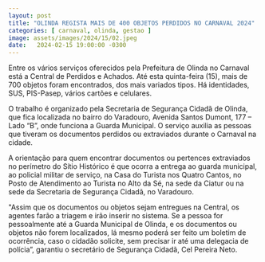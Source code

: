 ```yaml
---
layout: post
title: "OLINDA REGISTA MAIS DE 400 OBJETOS PERDIDOS NO CARNAVAL 2024"
categories: [ carnaval, olinda, gestao ]
image: assets/images/2024/15/02.jpeg
date:   2024-02-15 19:00:00 -0300
---
```

Entre os vários serviços oferecidos pela Prefeitura de Olinda no Carnaval está a Central de Perdidos e Achados. Até esta quinta-feira (15), mais de 700 objetos foram encontrados, dos mais variados tipos. Há identidades, SUS, PIS-Pasep, vários cartões e celulares.

O trabalho é organizado pela Secretaria de Segurança Cidadã de Olinda, que fica localizada no bairro do Varadouro, Avenida Santos Dumont, 177 – Lado “B”, onde funciona a Guarda Municipal. O serviço auxilia as pessoas que tiveram os documentos perdidos ou extraviados durante o Carnaval na cidade.

A orientação para quem encontrar documentos ou pertences extraviados no perímetro do Sítio Histórico é que ocorra a entrega ao guarda municipal, ao policial militar de serviço, na Casa do Turista nos Quatro Cantos, no Posto de Atendimento ao Turista no Alto da Sé, na sede da Ciatur ou na sede da Secretaria de Segurança Cidadã, no Varadouro.

"Assim que os documentos ou objetos sejam entregues na Central, os agentes farão a triagem e irão inserir no sistema. Se a pessoa for pessoalmente até a Guarda Municipal de Olinda, e os documentos ou objetos não forem localizados, lá mesmo poderá ser feito um boletim de ocorrência, caso o cidadão solicite, sem precisar ir até uma delegacia de polícia”, garantiu o secretário de Segurança Cidadã, Cel Pereira Neto.
